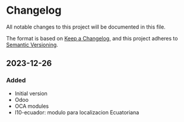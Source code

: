 # Changelog

All notable changes to this project will be documented in this file.

The format is based on [Keep a Changelog](https://keepachangelog.com), and this project
adheres to [Semantic Versioning](https://semver.org).

## 2023-12-26

### Added

- Initial version
- Odoo
- OCA modules
- l10-ecuador: modulo para localizacion Ecuatoriana
